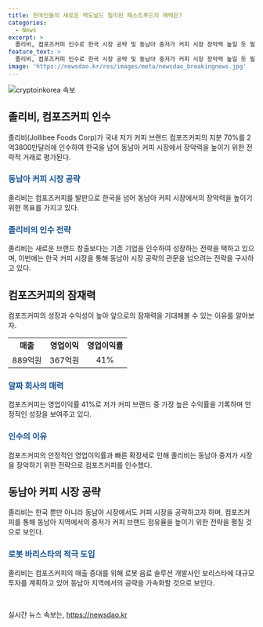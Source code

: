 ```yaml
---
title: 한국인들의 새로운 맥도날드 필리핀 패스트푸드의 매력은?
categories:
  - News
excerpt: >
  졸리비, 컴포즈커피 인수로 한국 시장 공략 및 동남아 중저가 커피 시장 장악력 높일 듯 필리핀 최대 외식 기업 졸리비가 한국 저가 커피 브랜드 컴포즈커피의 지분 70%를 3300억원에 인수하여 한국 시장 공략에 앞서가고 있다. 졸리비는 커피빈과 이어 두 번째 인수로, 컴포즈커피를 발판으로 동남아 커피 시장에서 장악력을 높일 전망이다. 컴포즈커피는 영업이익률이 41%로 높은 알짜 기업으로, JFC의 동남아 중저가 커피 브랜드 점유율 확대가 목표다. JFC는 한국시장 개척에 야심을 드러내며, 동남아 시장 공략을 가속화할 것으로 전망된다.
feature_text: >
  졸리비, 컴포즈커피 인수로 한국 시장 공략 및 동남아 중저가 커피 시장 장악력 높일 듯 필리핀 최대 외식 기업 졸리비가 한국 저가 커피 브랜드 컴포즈커피의 지분 70%를 3300억원에 인수하여 한국 시장 공략에 앞서가고 있다. 졸리비는 커피빈과 이어 두 번째 인수로, 컴포즈커피를 발판으로 동남아 커피 시장에서 장악력을 높일 전망이다. 컴포즈커피는 영업이익률이 41%로 높은 알짜 기업으로, JFC의 동남아 중저가 커피 브랜드 점유율 확대가 목표다. JFC는 한국시장 개척에 야심을 드러내며, 동남아 시장 공략을 가속화할 것으로 전망된다.
image: 'https://newsdao.kr/res/images/meta/newsdao_breakingnews.jpg'
---
```


<p><img src="https://newsdao.kr/res/images/meta/newsdao_breakingnews.jpg" alt="cryptoinkorea 속보" /></p>

<h2 data-ke-size="size26">졸리비, 컴포즈커피 인수</h2>

<p data-ke-size="size16">졸리비(Jollibee Foods Corp)가 국내 저가 커피 브랜드 컴포즈커피의 지분 70%를 2억3800만달러에 인수하여 한국을 넘어 동남아 커피 시장에서 장악력을 높이기 위한 전략적 거래로 평가된다.</p>

<h3><b><span style="color: #1a5490;">동남아 커피 시장 공략</span></b></h3>

<p data-ke-size="size16">졸리비는 컴포즈커피를 발판으로 한국을 넘어 동남아 커피 시장에서의 장악력을 높이기 위한 목표를 가지고 있다.</p>

<h3><b><span style="color: #1a5490;">졸리비의 인수 전략</span></b></h3>

<p data-ke-size="size16">졸리비는 새로운 브랜드 창출보다는 기존 기업을 인수하여 성장하는 전략을 택하고 있으며, 이번에는 한국 커피 시장을 통해 동남아 시장 공략의 관문을 넘으려는 전략을 구사하고 있다.</p>

<h2 data-ke-size="size26">컴포즈커피의 잠재력</h2>

<p data-ke-size="size16">컴포즈커피의 성장과 수익성이 높아 앞으로의 잠재력을 기대해볼 수 있는 이유를 알아보자.</p>

<table>
   <tr>
      <td style="text-align: center; height: 17px;"><b>매출</b></td>
      <td style="text-align: center; height: 17px;"><b>영업이익</b></td>
      <td style="text-align: center; height: 17px;"><b>영업이익률</b></td>
   </tr>
   <tr>
      <td style="text-align: center; height: 17px;">889억원</td>
      <td style="text-align: center; height: 17px;">367억원</td>
      <td style="text-align: center; height: 17px;">41%</td>
   </tr>
</table>

<h3><b><span style="color: #1a5490;">알짜 회사의 매력</span></b></h3>

<p data-ke-size="size16">컴포즈커피는 영업이익률 41%로 저가 커피 브랜드 중 가장 높은 수익률을 기록하며 안정적인 성장을 보여주고 있다.</p>

<h3><b><span style="color: #1a5490;">인수의 이유</span></b></h3>

<p data-ke-size="size16">컴포즈커피의 안정적인 영업이익률과 빠른 확장세로 인해 졸리비는 동남아 중저가 시장을 장악하기 위한 전략으로 컴포즈커피를 인수했다.</p>

<h2 data-ke-size="size26">동남아 커피 시장 공략</h2>

<p data-ke-size="size16">졸리비는 한국 뿐만 아니라 동남아 시장에서도 커피 시장을 공략하고자 하며, 컴포즈커피를 통해 동남아 지역에서의 중저가 커피 브랜드 점유율을 높이기 위한 전략을 펼칠 것으로 보인다.</p>

<h3><b><span style="color: #1a5490;">로봇 바리스타의 적극 도입</span></b></h3>

<p data-ke-size="size16">졸리비는 컴포즈커피의 매출 증대를 위해 로봇 음료 솔루션 개발사인 보리스타에 대규모 투자를 계획하고 있어 동남아 지역에서의 공략을 가속화할 것으로 보인다.</p>

<p data-ke-size="size16">&nbsp;</p>
실시간 뉴스 속보는, <a href="https://newsdao.kr" rel="dofollow">https://newsdao.kr</a>



